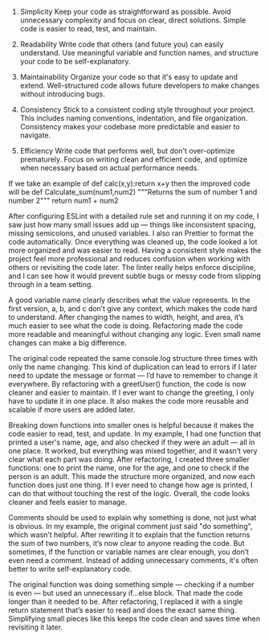 1. Simplicity
Keep your code as straightforward as possible. Avoid unnecessary complexity and focus on clear, direct solutions. Simple code is easier to read, test, and maintain.

2. Readability
Write code that others (and future you) can easily understand. Use meaningful variable and function names, and structure your code to be self-explanatory.

3. Maintainability
Organize your code so that it's easy to update and extend. Well-structured code allows future developers to make changes without introducing bugs.

4. Consistency
Stick to a consistent coding style throughout your project. This includes naming conventions, indentation, and file organization. Consistency makes your codebase more predictable and easier to navigate.

5. Efficiency
Write code that performs well, but don't over-optimize prematurely. Focus on writing clean and efficient code, and optimize when necessary based on actual performance needs.


If we take an example of def calc(x,y):return x+y
then the improved code will be 
def Calculate_sum(num1,num2)
    """Returns the sum of number 1 and number 2"""
    return num1 + num2


After configuring ESLint with a detailed rule set and running it on my code, I saw just how many small issues add up — things like inconsistent spacing, missing semicolons, and unused variables. I also ran Prettier to format the code automatically. Once everything was cleaned up, the code looked a lot more organized and was easier to read. Having a consistent style makes the project feel more professional and reduces confusion when working with others or revisiting the code later. The linter really helps enforce discipline, and I can see how it would prevent subtle bugs or messy code from slipping through in a team setting.


A good variable name clearly describes what the value represents. In the first version, a, b, and c don’t give any context, which makes the code hard to understand. After changing the names to width, height, and area, it’s much easier to see what the code is doing. Refactoring made the code more readable and meaningful without changing any logic. Even small name changes can make a big difference.


The original code repeated the same console.log structure three times with only the name changing. This kind of duplication can lead to errors if I later need to update the message or format — I’d have to remember to change it everywhere. By refactoring with a greetUser() function, the code is now cleaner and easier to maintain. If I ever want to change the greeting, I only have to update it in one place. It also makes the code more reusable and scalable if more users are added later.

Breaking down functions into smaller ones is helpful because it makes the code easier to read, test, and update. In my example, I had one function that printed a user's name, age, and also checked if they were an adult — all in one place. It worked, but everything was mixed together, and it wasn’t very clear what each part was doing.
After refactoring, I created three smaller functions: one to print the name, one for the age, and one to check if the person is an adult. This made the structure more organized, and now each function does just one thing. If I ever need to change how age is printed, I can do that without touching the rest of the logic. Overall, the code looks cleaner and feels easier to manage.


Comments should be used to explain why something is done, not just what is obvious. In my example, the original comment just said "do something", which wasn’t helpful. After rewriting it to explain that the function returns the sum of two numbers, it’s now clear to anyone reading the code. But sometimes, if the function or variable names are clear enough, you don’t even need a comment. Instead of adding unnecessary comments, it's often better to write self-explanatory code.


The original function was doing something simple — checking if a number is even — but used an unnecessary if...else block. That made the code longer than it needed to be. After refactoring, I replaced it with a single return statement that’s easier to read and does the exact same thing. Simplifying small pieces like this keeps the code clean and saves time when revisiting it later.